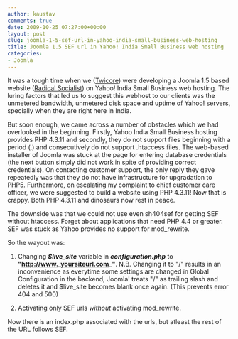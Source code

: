 ```yaml
---
author: kaustav
comments: true
date: 2009-10-25 07:27:00+00:00
layout: post
slug: joomla-1-5-sef-url-in-yahoo-india-small-business-web-hosting
title: Joomla 1.5 SEF url in Yahoo! India Small Business web hosting
categories:
- Joomla
---
```


It was a tough time when we ([Twicore](http://www.twicore.com/)) were developing a Joomla 1.5 based website ([Radical Socialist](http://www.radicalsocialist.in/)) on Yahoo! India Small Business web hosting. The luring factors that led us to suggest this webhost to our clients was the unmetered bandwidth, unmetered disk space and uptime of Yahoo! servers, specially when they are right here in India.<!-- more -->

But soon enough, we came across a number of obstacles which we had overlooked in the beginning. Firstly, Yahoo India Small Business hosting provides PHP 4.3.11 and secondly, they do not support files beginning with a period (.) and consecutively do not support .htaccess files. The web-based installer of Joomla was stuck at the page for entering database credentials (the next button simply did not work in spite of providing correct credentials). On contacting customer support, the only reply they gave repeatedly was that they do not have infrastructure for upgradation to PHP5. Furthermore, on escalating my complaint to chief customer care officer, we were suggested to build a website using PHP 4.3.11! Now that is crappy. Both PHP 4.3.11 and dinosaurs now rest in peace.


The downside was that we could not use even sh404sef for getting SEF without htaccess. Forget about applications that need PHP 4.4 or greater. SEF was stuck as Yahoo provides no support for mod_rewrite.

So the wayout was:



	
  1. Changing _**$live_site**_ variable in _**configuration.php**_ to **"http://www._yoursiteurl.com_"**. N.B. Changing it to "/" results in an inconvenience as everytime some settings are changed in Global Configuration in the backend, Joomla! treats "/" as trailing slash and deletes it and $live_site becomes blank once again. (This prevents error 404 and 500)

	
  2. Activating only SEF urls _without_ activating mod_rewrite.


Now there is an index.php associated with the urls, but atleast the rest of the URL follows SEF.
